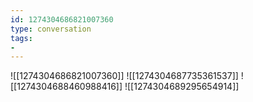 ```yaml
---
id: 1274304686821007360
type: conversation
tags:
- 
---
```

![[1274304686821007360]]
![[1274304687735361537]]
![[1274304688460988416]]
![[1274304689295654914]]

